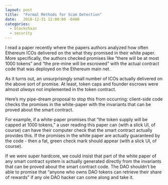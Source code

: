 ```yaml
---
layout: post
title:  "Formal Methods for Scam Detection"
date:   2018-12-31 12:00:00 -0400
categories:
  - blockchain
  - security
---
```


I read a paper recently where the papers authors analyzed how often Ethereum ICOs delivered on the what they promised in their white paper. More specifically, the authors checked promises like “there will be at most 1000 tokens” and “the pre-mine will be escrowed” with the actual contract code that was deployed on the Ethereum main net. 

As it turns out, an unsurprisingly small number of ICOs actually delivered on the above sort of promise. At least, token caps and founder escrows were almost _always_ not implemented in the token contract. 

Here’s my pipe-dream proposal to stop this from occurring: client-side code checks the promises in the white-paper with the invariants that can be proved about the smart contract. 

For example, if a white-paper promises that “the token supply will be capped at 1000 tokens,” a user reading this paper can (with a slick UI, of course) can have their computer check that the smart contract actually provides this. If the promises in the white paper are actually guaranteed by the code - then a fat, green check mark should appear (with a slick UI, of course).

If we were super hardcore, we could insist that part of the white paper of any smart contract system is actually generated directly from the invariants that can be proved about the smart contract code. The DAO shouldn’t be able to promise that “anyone who owns DAO tokens can retrieve their share of rewards” if any ole DAO hacker can come along and take it. 